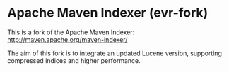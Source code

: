 Apache Maven Indexer (evr-fork)
====================

This is a fork of the Apache Maven Indexer:
http://maven.apache.org/maven-indexer/

The aim of this fork is to integrate an updated Lucene version, supporting
compressed indices and higher performance.